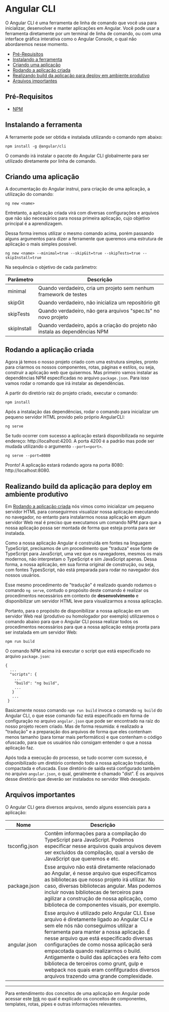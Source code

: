 # Angular CLI

O Angular CLI é uma ferramenta de linha de comando que você usa para inicializar, desenvolver e manter aplicações em Angular. Você pode usar a ferramenta diretamente por um terminal de linha de comando, ou com uma interface gráfica interativa como o Angular Console, o qual não abordaremos nesse momento.

- [Pré-Requisitos](#pré-requisitos)
- [Instalando a ferramenta](#instalando-a-ferramenta)
- [Criando uma aplicação](#criando-uma-aplicação)
- [Rodando a aplicação criada](#rodando-a-aplicação-criada)
- [Realizando build da aplicação para deploy em ambiente produtivo](#realizando-build-da-aplicação-para-deploy-em-ambiente-produtivo)
- [Arquivos importantes](#arquivos-importantes)

## Pré-Requisitos

- [NPM](https://nodejs.org/pt-br/download/)

## Instalando a ferramenta

A ferramente pode ser obtida e instalada utilizando o comando npm abaixo:

```
npm install -g @angular/cli
```

O comando irá instalar o pacote do Angular CLI globalmente para ser utilizado diretamente por linha de comando. 

## Criando uma aplicação

A documentação do Angular instrui, para criação de uma aplicação, a utilização do comando:

```
ng new <name>
```

Entretanto, a aplicação criada virá com diversas configurações e arquivos que não são necessários para nossa primeira aplicação, cujo objetivo principal é a aprendizagem.  

Dessa forma iremos utilizar o mesmo comando acima, porém passando alguns argumentos para dizer a ferramente que queremos uma estrutura de aplicação o mais simples possível.

```
ng new <name> --minimal=true --skipGit=true --skipTests=true --skipInstall=true
```

Na sequência o objetivo de cada parâmetro:

|Parâmetro|Descrição|
|---|---|
|minimal|Quando verdadeiro, cria um projeto sem nenhum framework de testes|
|skipGit|Quando verdadeiro, não inicializa um repositório git|
|skipTests|Quando verdadeiro, não gera arquivos "spec.ts" no novo projeto|
|skipInstall|Quando verdadeiro, após a criação do projeto não instala as dependências NPM|

## Rodando a aplicação criada

Agora já temos o nosso projeto criado com uma estrutura simples, pronto para criarmos os nossos componentes, rotas, páginas e estilos, ou seja, construir a aplicação web que quisermos. Mas primeiro vamos instalar as dependências NPM especificadas no arquivo `package.json`. Para isso vamos rodar o romando que irá instalar as dependências.

A partir do diretório raíz do projeto criado, executar o comando:

```
npm install
```

Após a instalação das dependências, rodar o comando para inicializar um pequeno servidor HTML provido pelo próprio AngularCLI:

```
ng serve
```

Se tudo ocorrer com sucesso a aplicação estará disponibilizada no seguinte endereço: http://localhost:4200. A porta 4200 é a padrão mas pode ser mudada utilizando o argumento `--port=<port>`.

```
ng serve --port=8080
```

Pronto! A aplicação estará rodando agora na porta 8080: http://localhost:8080.

## Realizando build da aplicação para deploy em ambiente produtivo

Em [Rodando a aplicação criada](#rodando-a-aplicação-criada) nós vimos como inicializar um pequeno servidor HTML para conseguirmos visualizar nossa aplicação executando no navegador, no entanto para instalarmos nossa aplicação em algum servidor Web real é preciso que executamos um comando NPM para que a nossa aplicação possa ser montada de forma que esteja pronta para ser instalada. 

Como a nossa aplicação Angular é construída em fontes na linguagem TypeScript, precisamos de um procedimento que "traduza" esse fonte de TypeScript para JavaScript, uma vez que os navegadores, mesmos os mais modernos, não interpretam o TypeScript e sim JavaScript apenas. Dessa forma, a nossa aplicação, em sua forma original de construção, ou seja, com fontes TypesScript, não está preparada para rodar no navegador dos nossos usuários. 

Esse mesmo procedimento de "tradução" é realizado quando rodamos o comando `ng serve`, contudo o propósito deste comando é realizar os procedimentos necessários em contexto de **desenvolvimento** e disponibilizar um servidor HTML leve para visualizarmos a nossa aplicação. 

Portanto, para o propósito de disponibilizar a nossa aplicação em um servidor Web real (produtivo ou homologador por exemplo) utilizaremos o comando abaixo para que o Angular CLI possa realizar todos os procedimentos necessários para que a nossa aplicação esteja pronta para ser instalada em um servidor Web:

```
npm run build
```

O comando NPM acima irá executar o script que está especificado no arquivo `package.json`:

```
{
  ...
  "scripts": {
    ...
    "build": "ng build",
    ...
   }
   ...
 }
```

Basicamente nosso comando `npm run build` invoca o comando `ng build` do Angular CLI, o que esse comando faz está especificado em forma de configuração no arquivo `angular.json` que pode ser encontrado na raíz do nosso projeto recem criado. Mas de forma resumida: é realizado a "tradução" e a preparação dos arquivos de forma que eles contenham menos tamanho (para tornar mais performático) e que contenham o código ofuscado, para que os usuários não consigam entender o que a nossa aplicação faz.

Após toda a execução do processo, se tudo ocorrer com sucesso, é disponibilizado um diretório contendo todo a nossa aplicação traduzida, compactada e ofuscada. Esse diretório de saída está configurado também no arquivo `angular.json`, o qual, geralmente é chamado "dist". É os arquivos desse diretório que deverão ser instalados no servidor Web desejado.

## Arquivos importantes

O Angular CLI gera diversos arquivos, sendo alguns essenciais para a aplicação:

|Nome|Descrição|
|---|---|
|tsconfig.json|Contêm informações para a compilação do TypeScript para JavaScript. Podemos especificar nesse arquivos quais arquivos devem ser excluídos da compilação, qual a versão de JavaScript que queremos e etc.|
|package.json|Esse arquivo não está diretamente relacionado ao Angular, é nesse arquivo que especificamos as bibliotecas que nosso projeto irá utilizar. No caso, diversas bibliotecas angular. Mas podemos incluir novas bibliotecas de terceiros para agilizar a construção de nossa aplicação, como biblioteca de componentes visuais, por exemplo.|
|angular.json|Esse arquivo é utilizado pelo Angular CLI. Esse arquivo é diretamente ligado ao Angular CLI e sem ele nós não conseguimos utilizar a ferramenta para manter a nossa aplicação. É nesse arquivo que está especificado diversas configurações de como nossa aplicação será empacotada quando realizarmos o build. Antigamente o build das aplicações era feito com biblioteca de terceiros como grunt, gulp e webpack nos quais eram confifgurados diversos arquivos trazendo uma grande complexidade.

___

Para entendimento dos conceitos de uma aplicação em Angular pode acessar este [link](../conceitos/README.md) no qual é explicado os conceitos de componentes, templates, rotas, pipes e outras informações relevantes.

